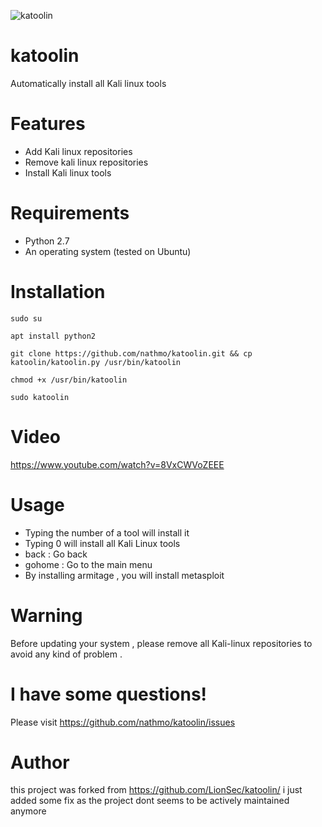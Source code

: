 ![katoolin](https://cloud.githubusercontent.com/assets/8742190/9415562/83397aae-4840-11e5-8f72-28dfffcc70a9.png)
# katoolin
Automatically install all Kali linux tools

# Features
- Add Kali linux repositories
- Remove kali linux repositories
- Install Kali linux tools

# Requirements
- Python 2.7
- An operating system (tested on Ubuntu)

# Installation
`
sudo su
`

`
apt install python2
`

`
git clone https://github.com/nathmo/katoolin.git && cp katoolin/katoolin.py /usr/bin/katoolin
`

`
chmod +x /usr/bin/katoolin
`

`
sudo katoolin 
`

# Video
https://www.youtube.com/watch?v=8VxCWVoZEEE

# Usage
- Typing the number of a tool will install it
- Typing 0 will install all Kali Linux tools
- back : Go back
- gohome : Go to the main menu
- By installing armitage , you will install metasploit

# Warning
Before updating your system , please remove all Kali-linux repositories to avoid any kind of problem .

# I have some questions!

Please visit https://github.com/nathmo/katoolin/issues

# Author
this project was forked from https://github.com/LionSec/katoolin/
i just added some fix as the project dont seems to be actively maintained anymore
